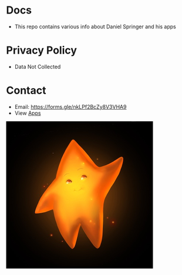 # Docs
- This repo contains various info about Daniel Springer and his apps

# Privacy Policy
- Data Not Collected

# Contact
- Email: https://forms.gle/nkLPf2BcZy8V3VHA9
- View [Apps](https://apps.apple.com/us/developer/daniel-springer/id1402417666)

![logo](https://github.com/danispringer/docs/blob/master/images/star-400.jpg?raw=true&sanitize=true)